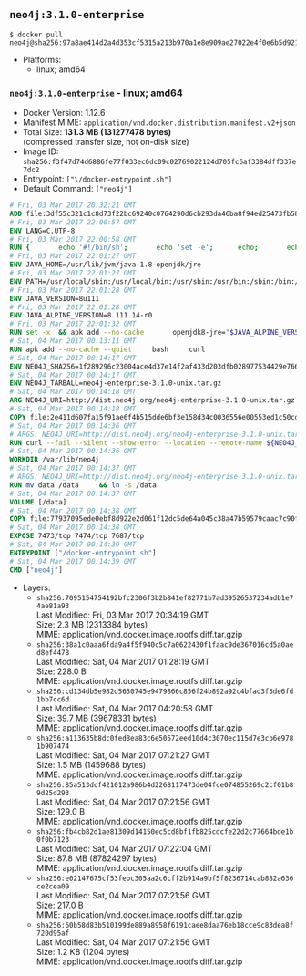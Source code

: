 ## `neo4j:3.1.0-enterprise`

```console
$ docker pull neo4j@sha256:97a8ae414d2a4d353cf5315a213b970a1e8e909ae27022e4f0e6b5d92171c19e
```

-	Platforms:
	-	linux; amd64

### `neo4j:3.1.0-enterprise` - linux; amd64

-	Docker Version: 1.12.6
-	Manifest MIME: `application/vnd.docker.distribution.manifest.v2+json`
-	Total Size: **131.3 MB (131277478 bytes)**  
	(compressed transfer size, not on-disk size)
-	Image ID: `sha256:f3f47d74d6886fe77f033ec6dc09c02769022124d705fc6af3384dff337e7dc2`
-	Entrypoint: `["\/docker-entrypoint.sh"]`
-	Default Command: `["neo4j"]`

```dockerfile
# Fri, 03 Mar 2017 20:32:21 GMT
ADD file:3df55c321c1c8d73f22bc69240c0764290d6cb293da46ba8f94ed25473fb5853 in / 
# Fri, 03 Mar 2017 22:00:57 GMT
ENV LANG=C.UTF-8
# Fri, 03 Mar 2017 22:00:58 GMT
RUN { 		echo '#!/bin/sh'; 		echo 'set -e'; 		echo; 		echo 'dirname "$(dirname "$(readlink -f "$(which javac || which java)")")"'; 	} > /usr/local/bin/docker-java-home 	&& chmod +x /usr/local/bin/docker-java-home
# Fri, 03 Mar 2017 22:01:27 GMT
ENV JAVA_HOME=/usr/lib/jvm/java-1.8-openjdk/jre
# Fri, 03 Mar 2017 22:01:27 GMT
ENV PATH=/usr/local/sbin:/usr/local/bin:/usr/sbin:/usr/bin:/sbin:/bin:/usr/lib/jvm/java-1.8-openjdk/jre/bin:/usr/lib/jvm/java-1.8-openjdk/bin
# Fri, 03 Mar 2017 22:01:28 GMT
ENV JAVA_VERSION=8u111
# Fri, 03 Mar 2017 22:01:28 GMT
ENV JAVA_ALPINE_VERSION=8.111.14-r0
# Fri, 03 Mar 2017 22:01:32 GMT
RUN set -x 	&& apk add --no-cache 		openjdk8-jre="$JAVA_ALPINE_VERSION" 	&& [ "$JAVA_HOME" = "$(docker-java-home)" ]
# Sat, 04 Mar 2017 00:13:11 GMT
RUN apk add --no-cache --quiet     bash     curl
# Sat, 04 Mar 2017 00:14:17 GMT
ENV NEO4J_SHA256=1f289296c23004ace4d37e14f2af433d203dfb028977534429e766bc308d584a
# Sat, 04 Mar 2017 00:14:17 GMT
ENV NEO4J_TARBALL=neo4j-enterprise-3.1.0-unix.tar.gz
# Sat, 04 Mar 2017 00:14:18 GMT
ARG NEO4J_URI=http://dist.neo4j.org/neo4j-enterprise-3.1.0-unix.tar.gz
# Sat, 04 Mar 2017 00:14:18 GMT
COPY file:2e411d607fa15f91ae6f4b515dde6bf3e158d34c0036556e00553ed1c50cd63d in /tmp/ 
# Sat, 04 Mar 2017 00:14:36 GMT
# ARGS: NEO4J_URI=http://dist.neo4j.org/neo4j-enterprise-3.1.0-unix.tar.gz
RUN curl --fail --silent --show-error --location --remote-name ${NEO4J_URI}     && echo "${NEO4J_SHA256}  ${NEO4J_TARBALL}" | sha256sum -csw -     && tar --extract --file ${NEO4J_TARBALL} --directory /var/lib     && mv /var/lib/neo4j-* /var/lib/neo4j     && rm ${NEO4J_TARBALL}
# Sat, 04 Mar 2017 00:14:36 GMT
WORKDIR /var/lib/neo4j
# Sat, 04 Mar 2017 00:14:37 GMT
# ARGS: NEO4J_URI=http://dist.neo4j.org/neo4j-enterprise-3.1.0-unix.tar.gz
RUN mv data /data     && ln -s /data
# Sat, 04 Mar 2017 00:14:37 GMT
VOLUME [/data]
# Sat, 04 Mar 2017 00:14:38 GMT
COPY file:77937095ede0ebf8d922e2d061f12dc5de64a045c38a47b59579caac7c90f6f6 in /docker-entrypoint.sh 
# Sat, 04 Mar 2017 00:14:38 GMT
EXPOSE 7473/tcp 7474/tcp 7687/tcp
# Sat, 04 Mar 2017 00:14:39 GMT
ENTRYPOINT ["/docker-entrypoint.sh"]
# Sat, 04 Mar 2017 00:14:39 GMT
CMD ["neo4j"]
```

-	Layers:
	-	`sha256:7095154754192bfc2306f3b2b841ef82771b7ad39526537234adb1e74ae81a93`  
		Last Modified: Fri, 03 Mar 2017 20:34:19 GMT  
		Size: 2.3 MB (2313384 bytes)  
		MIME: application/vnd.docker.image.rootfs.diff.tar.gzip
	-	`sha256:38a1c0aaa6fda9a4f5f940c5c7a0622430f1faac9de367016cd5a0aed8ef4478`  
		Last Modified: Sat, 04 Mar 2017 01:28:19 GMT  
		Size: 228.0 B  
		MIME: application/vnd.docker.image.rootfs.diff.tar.gzip
	-	`sha256:cd134db5e982d5650745e9479866c856f24b892a92c4bfad3f3de6fd1bb7cc6d`  
		Last Modified: Sat, 04 Mar 2017 04:20:58 GMT  
		Size: 39.7 MB (39678331 bytes)  
		MIME: application/vnd.docker.image.rootfs.diff.tar.gzip
	-	`sha256:a113635b8dc0fed8ea83c6e50572eed10d4c3070ec115d7e3cb6e9781b907474`  
		Last Modified: Sat, 04 Mar 2017 07:21:27 GMT  
		Size: 1.5 MB (1459688 bytes)  
		MIME: application/vnd.docker.image.rootfs.diff.tar.gzip
	-	`sha256:85a513dcf421012a986b4d2268117473de04fce074855269c2cf01b89d25d293`  
		Last Modified: Sat, 04 Mar 2017 07:21:56 GMT  
		Size: 129.0 B  
		MIME: application/vnd.docker.image.rootfs.diff.tar.gzip
	-	`sha256:fb4cb82d1ae81309d14150ec5cd8bf1fb825cdcfe22d2c77664bde1b0f0b7123`  
		Last Modified: Sat, 04 Mar 2017 07:22:04 GMT  
		Size: 87.8 MB (87824297 bytes)  
		MIME: application/vnd.docker.image.rootfs.diff.tar.gzip
	-	`sha256:e02147675cf53febc305aa2c6cff2b914a9bf5f8236714cab882a636ce2cea09`  
		Last Modified: Sat, 04 Mar 2017 07:21:56 GMT  
		Size: 217.0 B  
		MIME: application/vnd.docker.image.rootfs.diff.tar.gzip
	-	`sha256:60b58d83b510199de889a8958f6191caee8daa76eb18cce9c83dea8f720d95af`  
		Last Modified: Sat, 04 Mar 2017 07:21:56 GMT  
		Size: 1.2 KB (1204 bytes)  
		MIME: application/vnd.docker.image.rootfs.diff.tar.gzip
